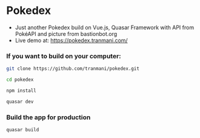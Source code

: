 # Pokedex

- Just another Pokedex build on Vue.js, Quasar Framework with API from PokéAPI and picture from bastionbot.org
- Live demo at: https://pokedex.tranmani.com/

### If you want to build on your computer:
```bash
git clone https://github.com/tranmani/pokedex.git

cd pokedex

npm install

quasar dev
```

### Build the app for production
```bash
quasar build
```
